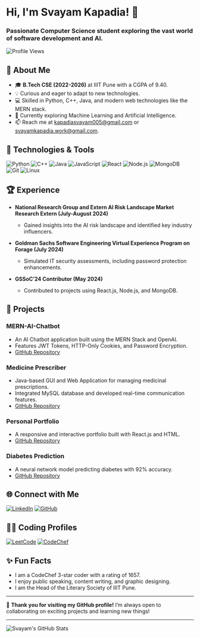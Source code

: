 # Hi, I'm Svayam Kapadia! 👋

### Passionate Computer Science student exploring the vast world of software development and AI.

![Profile Views](https://komarev.com/ghpvc/?username=K-Svayam05&color=brightgreen)

## 🚀 About Me
- 🎓 **B.Tech CSE (2022-2026)** at IIIT Pune with a CGPA of 9.40.
- 💡 Curious and eager to adapt to new technologies.
- 💻 Skilled in Python, C++, Java, and modern web technologies like the MERN stack.
- 🌱 Currently exploring Machine Learning and Artificial Intelligence.
- 📫 Reach me at [kapadiasvayam005@gmail.com](mailto:kapadiasvayam005@gmail.com) or [svayamkapadia.work@gmail.com](mailto:svayamkapadia.work@gmail.com).

## 🔧 Technologies & Tools

![Python](https://img.shields.io/badge/-Python-05122A?style=flat&logo=python) 
![C++](https://img.shields.io/badge/-C++-05122A?style=flat&logo=cplusplus)
![Java](https://img.shields.io/badge/-Java-05122A?style=flat&logo=java)
![JavaScript](https://img.shields.io/badge/-JavaScript-05122A?style=flat&logo=javascript)
![React](https://img.shields.io/badge/-React-05122A?style=flat&logo=react)
![Node.js](https://img.shields.io/badge/-Node.js-05122A?style=flat&logo=node.js)
![MongoDB](https://img.shields.io/badge/-MongoDB-05122A?style=flat&logo=mongodb)
![Git](https://img.shields.io/badge/-Git-05122A?style=flat&logo=git)
![Linux](https://img.shields.io/badge/-Linux-05122A?style=flat&logo=linux)

## 🏆 Experience
- **National Research Group and Extern AI Risk Landscape Market Research Extern (July-August 2024)**
  - Gained insights into the AI risk landscape and identified key industry influencers.

- **Goldman Sachs Software Engineering Virtual Experience Program on Forage (July 2024)**
  - Simulated IT security assessments, including password protection enhancements.

- **GSSoC’24 Contributor (May 2024)**
  - Contributed to projects using React.js, Node.js, and MongoDB.

## 💼 Projects

### MERN-AI-Chatbot
- An AI Chatbot application built using the MERN Stack and OpenAI.
- Features JWT Tokens, HTTP-Only Cookies, and Password Encryption.
- [GitHub Repository](https://github.com/K-Svayam05/SK-MERN-AI-CHATBOT)

### Medicine Prescriber
- Java-based GUI and Web Application for managing medicinal prescriptions.
- Integrated MySQL database and developed real-time communication features.
- [GitHub Repository](https://github.com/K-Svayam05/Medicine-Prescriber)

### Personal Portfolio
- A responsive and interactive portfolio built with React.js and HTML.
- [GitHub Repository](https://github.com/K-Svayam05/My_Portfolio/tree/master)

### Diabetes Prediction
- A neural network model predicting diabetes with 92% accuracy.
- [GitHub Repository](https://github.com/K-Svayam05/ML--Diabetes-Prediction)

## 🌐 Connect with Me

[![LinkedIn](https://img.shields.io/badge/-LinkedIn-0077B5?style=flat&logo=linkedin&logoColor=white)](https://www.linkedin.com/in/svayam-kapadia-78218b246/)
[![GitHub](https://img.shields.io/badge/-GitHub-181717?style=flat&logo=github)](https://github.com/K-Svayam05)

## 👨‍💻 Coding Profiles

[![LeetCode](https://img.shields.io/badge/-LeetCode-FFA116?style=flat&logo=leetcode&logoColor=white)](https://leetcode.com/u/svayam_05/)
[![CodeChef](https://img.shields.io/badge/-CodeChef-5B4638?style=flat&logo=codechef&logoColor=white)](https://www.codechef.com/users/svayam_05)

## ✨ Fun Facts
- I am a CodeChef 3-star coder with a rating of 1657.
- I enjoy public speaking, content writing, and graphic designing.
- I am the Head of the Literary Society of IIIT Pune.

---

🎨 **Thank you for visiting my GitHub profile!** I’m always open to collaborating on exciting projects and learning new things!

---

![Svayam's GitHub Stats](https://github-readme-stats.vercel.app/api?username=K-Svayam05&show_icons=true&theme=radical)
